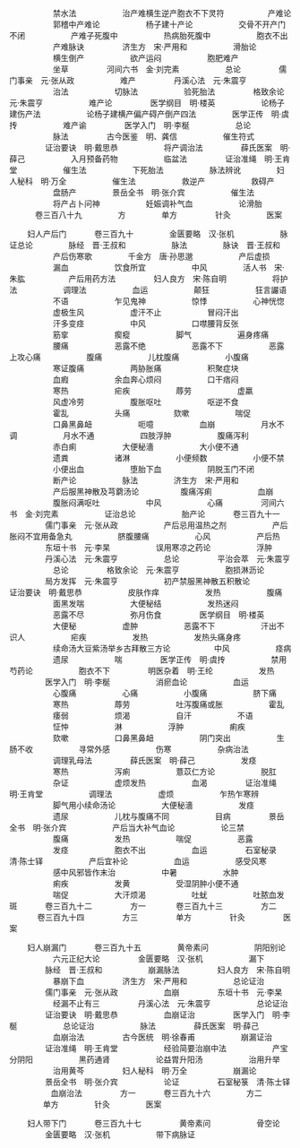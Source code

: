 <!-- { "loadSidebar": true } -->
　　 　　　 禁水法
　　 　　　 治产难横生逆产胞衣不下灵符　　 　　　 产难论
　　 　　　 郭稽中产难论
　　 　　　 杨子建十产论
　　 　　　 交骨不开产门不闭
　　 　　　 产难子死腹中
　　 　　　 热病胎死腹中
　　 　　　 胞衣不出
　　 　　　 产难脉诀
　　 　　 济生方　宋·严用和
　　 　　　 滑胎论
　　 　　　 横生倒产
　　 　　　 欲产运闷
　　 　　　 胞肥难产
　　 　　　 坐草
　　 　　 河间六书　金·刘完素
　　 　　　 总论
　　 　　 儒门事亲　元·张从政
　　 　　　 难产
　　 　　 丹溪心法　元·朱震亨
　　 　　　 治法
　　 　　　 切脉法
　　 　　　 验死胎法
　　 　　 格致余论　元·朱震亨
　　 　　　 难产论
　　 　　 医学纲目　明·楼英
　　 　　　 论杨子建伤产法
　　 　　　 论杨子建横产偏产碍产倒产四法　　 　　 医学正传　明·虞抟
　　 　　　 难产谕
　　 　　 医学入门　明·李梴
　　 　　　 总论
　　 　　　 脉法
　　 　　 古今医鉴　明、龚信
　　 　　　 催生符式
　　 　　 证治要诀　明·戴思恭
　　 　　　 将产调治法
　　 　　 薛氏医案　明·薛己
　　 　　　 入月预备药物
　　 　　　 临盆法
　　 　　 证治准绳　明·王肯堂
　　 　　　 催生法
　　 　　　 下死胎法
　　 　　　 脉法辨讹
　　　　  妇人秘科　明·万全
　　 　　　 催生法
　　 　　　 救逆产
　　 　　　 救碍产
　　 　　　 盘肠产
　　　　  景岳全书　明·张介宾
　　 　　　 催生法
　　 　　　 将产占卜问神
　　 　　　 妊娠调补气血
　　 　　　 论滑胎
　　　  卷三百八十九
　　　　  方
　　　　  单方
　　 　　 针灸
　　　　  医案

　　  妇人产后门
　　　  卷三百九十
　　　　  金匮要略　汉·张机
　　 　　　 脉证总论
　　　　  脉经　晋·王叔和
　　 　　　 脉法
　　　　  脉诀　晋·王叔和
　　 　　　 产后伤寒歌
　　　　  千金方　唐·孙思邈
　　 　　　 产后虚损
　　 　　　 漏血
　　 　　　 饮食所宜
　　 　　　 中风
　　　　  活人书　宋·朱肱
　　　　　  产后用药方法
　　 　　 妇人良方　宋·陈自明
　　 　　　 将护法
　　 　　　 调理法
　　 　　　 血运
　　 　　　 颠狂
　　 　　　 狂言讝语
　　 　　　 不语
　　 　　　 乍见鬼神
　　 　　　 惊悸
　　 　　　 心神恍惚
　　 　　　 虚极生风
　　 　　　 虚汗不止
　　 　　　 冒闷汗出
　　 　　　 汗多变痉
　　 　　　 中风
　　 　　　 口噤腰背反张
　　 　　　 筋挛
　　 　　　 瘈瘲
　　 　　　 脚气
　　 　　　 遍身疼痛
　　 　　　 腰痛
　　 　　　 恶露不绝
　　 　　　 恶露不下
　　 　　　 恶露上攻心痛
　　 　　　 腹痛
　　 　　　 儿枕腹痛
　　 　　　 小腹痛
　　 　　　 寒证腹痛
　　 　　　 两胁胀痛
　　 　　　 积聚症块
　　 　　　 血瘕
　　 　　　 余血奔心烦闷
　　 　　　 口干痞闷
　　 　　　 寒热
　　 　　　 疟疾
　　 　　　 蓐劳
　　 　　　 虚羸
　　 　　　 风虚冷劳
　　 　　　 腹胀呕吐
　　 　　　 呕逆不食
　　 　　　 霍乱
　　 　　　 头痛
　　　　　  欬嗽
　　 　　　 喘促
　　 　　　 口鼻黑鼻衄
　　 　　　 呃噫
　　 　　　 血崩
　　 　　　 月水不调
　　 　　　 月水不通
　　 　　　 四肢浮肿
　　 　　　 腹痛泻利
　　 　　　 赤白痢
　　 　　　 大便秘濇
　　 　　　 大小便不通
　　 　　　 遗粪
　　 　　　 诸淋
　　 　　　 小便频数
　　 　　　 小便不禁
　　 　　　 小便出血
　　 　　　 堕胎下血
　　 　　　 阴脱玉门不闭
　　 　　　 断产论
　　 　　　 脉法
　　　　  济生方　宋·严用和
　　 　　　 产后服黑神散及芎藭汤论　　　　　  腹痛泻痢
　　 　　　 血崩
　　 　　　 腹胀闷满呕吐
　　 　　　 中风
　　 　　　 心痛
　　 　　 河间六书　金·刘完素
　　 　　　 证治总论
　　 　　　 胎产论
　　　  卷三百九十一
　　 　　 儒门事亲　元·张从政
　　 　　　 产后忌用温热之剂
　　 　　　 产后胀闷不宜用备急丸
　　 　　　 脐腹腰痛
　　 　　　 心风
　　 　　　 产后热
　　 　　 东垣十书　元·李杲
　　 　　　 误用寒凉之药论
　　 　　　 浮肿
　　 　　 丹溪心法　元·朱震亨
　　 　　　 总论
　　 　　 平治会萃　元·朱震亨
　　 　　　 总论
　　 　　 格致余论　元·朱震亨
　　 　　　 胞损淋沥论
　　 　　 局方发挥　元·朱震亨
　　 　　　 初产禁服黑神散五积散论　　 　　 证治要诀　明·戴思恭
　　 　　　 皮肤作痒
　　 　　　 发热
　　 　　　 腹痛
　　 　　　 面黑发喘
　　 　　　 大便秘结
　　 　　　 发热迷闷
　　 　　　 恶露不尽
　　 　　　 弥月伤食
　　 　　 医学纲目　明·楼英
　　 　　　 大便秘
　　 　　　 虚肿
　　 　　　 恶露不下
　　 　　　 汗出不识人
　　 　　　 疟疾
　　 　　　 发热
　　 　　　 发热头痛身疼
　　 　　　 续命汤大豆紫汤举乡古拜散三方论　　 　　　 中风
　　 　　　 痉病
　　 　　　 遗尿
　　 　　　 喘
　　 　　 医学正传　明·虞抟
　　 　　　 禁用芍药论
　　 　　　 胞衣不下
　　 　　 明医杂着　明·王纶
　　 　　　 发热
　　 　　 医学入门　明·李梴
　　 　　　 消瘀血论
　　 　　　 血运
　　 　　　 心腹痛
　　 　　　 心痛
　　 　　　 小腹痛
　　 　　　 脐下痛
　　 　　　 寒热
　　 　　　 蓐劳
　　 　　　 吐泻腹痛或胀
　　 　　　 霍乱
　　 　　　 痿弱
　　 　　　 烦渴
　　 　　　 自汗
　　 　　　 不语
　　 　　　 怔忡
　　 　　　 淋
　　 　　　 浮肿
　　 　　　 痢疾
　　 　　　 欬嗽
　　 　　　 口鼻黑鼻衄
　　 　　　 阴门突出
　　 　　　 生肠不收
　　 　　　 寻常外感
　　 　　　 伤寒
　　 　　　 杂病治法
　　 　　　 调理乳母法
　　 　　 薛氏医案　明·薛己
　　 　　　 发痉
　　 　　　 寒热
　　 　　　 泻痢
　　 　　　 薏苡仁方论
　　 　　　 脱肛
　　 　　　 杂证
　　 　　　 虚烦发热
　　 　　　 血渴
　　 　　 证治准绳　明·王肯堂
　　 　　　 调理法
　　 　　　 虚烦
　　 　　　 乍热乍寒辨
　　 　　　 脚气用小续命汤论
　　 　　　 大便秘濇
　　 　　　 发痉
　　 　　　 遗尿
　　 　　　 儿枕与腹痛不同
　　 　　　 目病
　　 　　 景岳全书　明·张介宾
　　 　　　 产后当大补气血论
　　 　　　 论三禁
　　 　　　 腹痛
　　 　　　 发热
　　 　　　 喘促
　　 　　　 恶露
　　 　　　 发痉
　　 　　　 胞衣不出
　　 　　　 血运
　　 　　 石室秘录　清·陈士铎
　　 　　　 产后宜补论
　　 　　　 血运
　　 　　　 感受风寒
　　 　　　 感中风邪皆作末治
　　 　　　 中暑
　　 　　　 水肿
　　 　　　 痢疾
　　 　　　 发黄
　　 　　　 受湿阴肿小便不通
　　 　　　 喘促
　　 　　　 大汗烦渴
　　 　　　 吐蚘
　　 　　　 吐脓血发斑
　　　  卷三百九十二
　　 　　 方一
　　 　 卷三百九十三
　　 　　 方二
　　 　 卷三百九十四
　　 　　 方三
　　 　　 单方
　　 　　 针灸
　　 　　 医案

　　  妇人崩漏门
　　　  卷三百九十五
　　　　  黄帝素问
　　 　　　 阴阳别论
　　 　　　 六元正纪大论
　　 　　 金匮要略　汉·张机
　　 　　　 漏下
　　 　　 脉经　晋·王叔和
　　 　　　 崩漏脉法
　　 　　 妇人良方　宋·陈自明
　　 　　　 暴崩下血
　　 　　 济生方　宋·严用和
　　 　　　 总论证治
　　 　　 儒门事亲　元·张从政
　　 　　　 血崩
　　 　　 东垣十书　元·李杲
　　 　　　 经漏不止有三
　　 　　 丹溪心法　元·朱震亨
　　 　　　 总论证治
　　 　　 证治要诀　明·戴思恭
　　 　　　 血崩证治
　　 　　 医学入门　明·李梴
　　 　　　 总论证治
　　 　　　 脉法
　　 　　 薛氏医案　明·薛己
　　 　　　 血崩治法
　　 　　 古今医统　明·徐春甫
　　 　　　 崩漏证治
　　 　　 证治准绳　明·王肯堂
　　 　　　 经验简要治崩中法
　　 　　　 产宝分阴阳
　　 　　　 黑药通肾
　　 　　　 论益胃升阳汤
　　 　　　 治用升举
　　 　　　 治用黄芩
　　 　　 妇人秘科　明·万全
　　 　　　 崩漏论
　　 　　 景岳全书　明·张介宾
　　 　　　 论证
　　 　　 石室秘箓　清·陈士铎
　　　　　  血崩治法
　　 　　 方一
　　　  卷三百九十六
　　　　  方二
　　　　  单方
　　　　  针灸
　　　　  医案

　　  妇人带下门
　　　  卷三百九十七
　　 　　 黄帝素问
　　 　　　 骨空论
　　 　　 金匮要略　汉·张机
　　 　　　 带下病脉证

